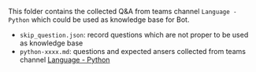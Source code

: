 This folder contains the collected Q&A from teams channel `Language - Python` which could be used as knowledge base for Bot.

- `skip_question.json`: record questions which are not proper to be used as knowledge base
- `python-xxxx.md`: questions and expected ansers collected from teams channel [Language - Python](https://teams.microsoft.com/l/channel/19%3Ab97d98e6d22c41e0970a1150b484d935%40thread.skype/Language%20-%20Python?groupId=3e17dcb0-4257-4a30-b843-77f47f1d4121&tenantId=72f988bf-86f1-41af-91ab-2d7cd011db47)
